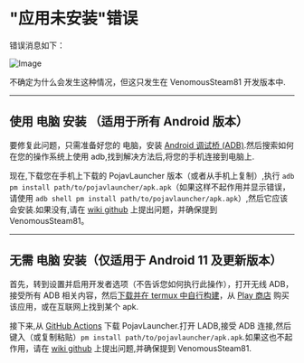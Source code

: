 # "应用未安装"错误

错误消息如下：

<img src="https://media.discordapp.net/attachments/755410958100201472/1081249821907750974/image.png?width=575&amp;height=146" alt="Image"/>

不确定为什么会发生这种情况，但这只发生在 VenomousSteam81 开发版本中.

---

## 使用 电脑 安装 （适用于所有 Android 版本）

要修复此问题，只需准备好您的 电脑，安装 [Android 调试桥 (ADB)](https://developer.android.com/studio/releases/platform-tools).然后搜索如何在您的操作系统上使用 adb,找到解决方法后,将您的手机连接到电脑上.

现在,下载您在手机上下载的 PojavLauncher 版本（或者从手机上复制）,执行 `adb pm install path/to/pojavlauncher/apk.apk`（如果这样不起作用并显示错误，请使用 `adb shell pm install path/to/pojavlauncher/apk.apk`）,然后它应该会安装.如果没有,请在 [wiki github](https://github.com/PojavLauncherTeam/pojavlauncherteam.github.io) 上提出问题，并确保提到 VenomousSteam81。

---

## 无需 电脑 安装（仅适用于 Android 11 及更新版本）

首先，转到设置并启用开发者选项（不告诉您如何执行此操作），打开无线 ADB，接受所有 ADB 相关内容，然后[下载并在 termux 中自行构建](https://github.com/tytydraco/ladb)，从 [Play 商店](https://play.google.com/store/apps/details?id=com.draco.ladb) 购买该应用，或在互联网上找到某个 apk.

接下来,从 [GitHub Actions](https://github.com/PojavLauncherTeam/PojavLauncher/actions) 下载 PojavLauncher.打开 LADB,接受 ADB 连接,然后键入（或复制粘贴）`pm install path/to/pojavlauncher/apk.apk`.如果这也不起作用，请在 [wiki github](https://github.com/PojavLauncherTeam/pojavlauncherteam.github.io) 上提出问题,并确保提到 VenomousSteam81.
